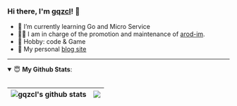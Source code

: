 ### Hi there, I'm [gqzcl](https://www.gqzcl.cn)! 👋
- 🌱 I’m currently learning Go and Micro Service
- 👨‍💻 I am in charge of the promotion and maintenance of [arod-im]().
- 🏓 Hobby: code & Game
- 👋 My personal [blog site](https://gqzcl.cn)

---
<details open>
 <summary> 😇 <b>My Github Stats</b>: </summary>
<br>
<p align = "center">

| <a><img align="center" src="https://github-readme-stats.vercel.app/api?username=gqzcl&show_icons=true&theme=merko&line_height=33&hide_border=true&count_private=true" alt="gqzcl's github stats" /></a> | <a><img align="center" src="https://github-readme-stats.vercel.app/api/top-langs/?username=gqzcl&theme=merko&hide_border=true&hide=tcl,python,c,javascript,html,css,m4,java&layout=compact" /></a> |
| ------------- | ------------- |

</p>
</details>

<!--
**gqzcl/gqzcl** is a ✨ _special_ ✨ repository because its `README.md` (this file) appears on your GitHub profile.

Here are some ideas to get you started:

- 🔭 I’m currently working on ...
- 🌱 I’m currently learning ...
- 👯 I’m looking to collaborate on ...
- 🤔 I’m looking for help with ...
- 💬 Ask me about ...
- 📫 How to reach me: ...
- 😄 Pronouns: ...
- ⚡ Fun fact: ...
-->
